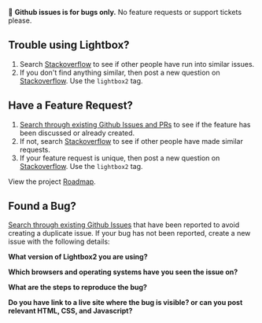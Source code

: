 🐛 **Github issues is for bugs only.** No feature requests or support tickets please.

## Trouble using Lightbox?

1. Search [Stackoverflow](https://stackoverflow.com/questions/tagged/lightbox2) to see if other people have run into
   similar issues.
3. If you don't find anything similar, then post a new question
   on [Stackoverflow](https://stackoverflow.com/questions/ask). Use the `lightbox2` tag.

## Have a Feature Request?

1. [Search through existing Github Issues and PRs](https://github.com/lokesh/lightbox2/issues) to see if the feature has
   been discussed or already created.
2. If not, search [Stackoverflow](https://stackoverflow.com/questions/tagged/lightbox2) to see if other people have made
   similar requests.
3. If your feature request is unique, then post a new question
   on [Stackoverflow](https://stackoverflow.com/questions/ask). Use the `lightbox2` tag.

View the project [Roadmap](https://github.com/lokesh/lightbox2/blob/master/ROADMAP.md).

## Found a Bug?

[Search through existing Github Issues](https://github.com/lokesh/lightbox2/issues) that have been reported to avoid
creating a duplicate issue. If your bug has not been reported, create a new issue with the following details:

**What version of Lightbox2 you are using?**

**Which browsers and operating systems have you seen the issue on?**

**What are the steps to reproduce the bug?**

**Do you have link to a live site where the bug is visible? or can you post relevant HTML, CSS, and Javascript?**
